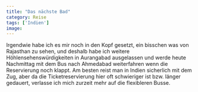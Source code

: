 ```yaml
---
title: "Das nächste Bad"
category: Reise
tags: ['Indien']
image: 
---
```


Irgendwie habe ich es mir noch in den Kopf gesetzt, ein bisschen was von Rajasthan zu sehen, und deshalb habe ich weitere Höhlensehenswürdigkeiten in Aurangabad ausgelassen und werde heute Nachmittag mit dem Bus nach Ahmedabad weiterfahren wenn die Reservierung noch klappt. Am besten reist man in Indien sicherlich mit dem Zug, aber da die Ticketreservierung hier oft schwieriger ist bzw. länger gedauert, verlasse ich mich zurzeit mehr auf die flexibleren Busse.  
